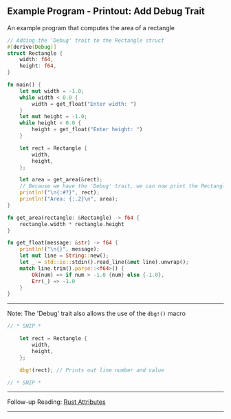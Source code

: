 ## Example Program - Printout: Add Debug Trait ##

An example program that computes the area of a rectangle

```rust
// Adding the 'Debug' trait to the Rectangle struct
#[derive(Debug)]
struct Rectangle {
    width: f64,
    height: f64,
}

fn main() {
    let mut width = -1.0;
    while width < 0.0 {
        width = get_float("Enter width: ")
    }
    let mut height = -1.0;
    while height < 0.0 {
        height = get_float("Enter height: ")
    }

    let rect = Rectangle {
        width,
        height,
    };

    let area = get_area(&rect);
    // Because we have the 'Debug' trait, we can now print the Rectangle
    println!("\n{:#?}", rect);
    println!("Area: {:.2}\n", area);
}

fn get_area(rectangle: &Rectangle) -> f64 {
    rectangle.width * rectangle.height
}

fn get_float(message: &str) -> f64 {
    println!("\n{}", message);
    let mut line = String::new();
    let _ = std::io::stdin().read_line(&mut line).unwrap();
    match line.trim().parse::<f64>() {
        Ok(num) => if num > -1.0 {num} else {-1.0},
        Err(_) => -1.0
    }
}
```

---

Note: The 'Debug' trait also allows the use of the ```dbg!()``` macro

```rust
// * SNIP *

    let rect = Rectangle {
        width,
        height,
    };

    dbg!(rect); // Prints out line number and value

// * SNIP *
```

---

Follow-up Reading:
[Rust Attributes](https://doc.rust-lang.org/reference/attributes.html)

---

